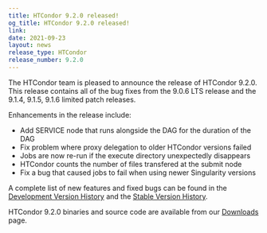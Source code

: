 ```yaml
---
title: HTCondor 9.2.0 released!
og_title: HTCondor 9.2.0 released!
link: 
date: 2021-09-23
layout: news
release_type: HTCondor
release_number: 9.2.0
---
```


The HTCondor team is pleased to announce the release of HTCondor 9.2.0.
This release contains all of the bug fixes from the 9.0.6 LTS release
and the 9.1.4, 9.1.5, 9.1.6 limited patch releases.

Enhancements in the release include:
- Add SERVICE node that runs alongside the DAG for the duration of the DAG
- Fix problem where proxy delegation to older HTCondor versions failed
- Jobs are now re-run if the execute directory unexpectedly disappears
- HTCondor counts the number of files transfered at the submit node
- Fix a bug that caused jobs to fail when using newer Singularity versions

A complete list of new features and fixed bugs can be found in the <a href="https://htcondor.readthedocs.io/en/v9_1/version-history/development-release-series-91.html#version-9-2-0"> Development Version History</a> and the <a href="https://htcondor.readthedocs.io/en/v9_1/version-history/stable-release-series-90.html#version-9-0-6"> Stable Version History</a>.

HTCondor 9.2.0 binaries and source code are available from our <a href="http://htcondor.org/downloads/">Downloads</a> page.
